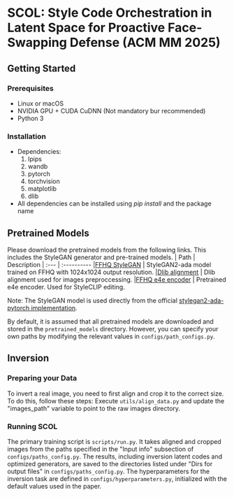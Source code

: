 # SCOL: Style Code Orchestration in Latent Space for Proactive Face-Swapping Defense (ACM MM 2025)

## Getting Started
### Prerequisites
- Linux or macOS
- NVIDIA GPU + CUDA CuDNN (Not mandatory bur recommended)
- Python 3

### Installation
- Dependencies:  
	1. lpips
	2. wandb
	3. pytorch
	4. torchvision
	5. matplotlib
	6. dlib
- All dependencies can be installed using *pip install* and the package name

## Pretrained Models
Please download the pretrained models from the following links.
This includes the StyleGAN generator and pre-trained models.
| Path | Description
| :--- | :----------
|[FFHQ StyleGAN](https://nvlabs-fi-cdn.nvidia.com/stylegan2-ada-pytorch/pretrained/ffhq.pkl) | StyleGAN2-ada model trained on FFHQ with 1024x1024 output resolution.
|[Dlib alignment](https://drive.google.com/file/d/1HKmjg6iXsWr4aFPuU0gBXPGR83wqMzq7/view?usp=sharing) | Dlib alignment used for images preproccessing.
|[FFHQ e4e encoder](https://drive.google.com/file/d/1ALC5CLA89Ouw40TwvxcwebhzWXM5YSCm/view?usp=sharing) | Pretrained e4e encoder. Used for StyleCLIP editing.

Note: The StyleGAN model is used directly from the official [stylegan2-ada-pytorch implementation](https://github.com/NVlabs/stylegan2-ada-pytorch).

By default, it is assumed that all pretrained models are downloaded and stored in the `pretrained_models` directory. 
However, you can specify your own paths by modifying the relevant values in `configs/path_configs.py`. 


## Inversion
### Preparing your Data
To invert a real image, you need to first align and crop it to the correct size. To do this, follow these steps:
Execute `utils/align_data.py` and update the "images_path" variable to point to the raw images directory.


### Running SCOL
The primary training script is `scripts/run.py`. It takes aligned and cropped images from the paths specified in the "Input info" subsection of `configs/paths_config.py`.
The results, including inversion latent codes and optimized generators, are saved to the directories listed under "Dirs for output files" in `configs/paths_config.py`.
The hyperparameters for the inversion task are defined in `configs/hyperparameters.py`, initialized with the default values used in the paper.
